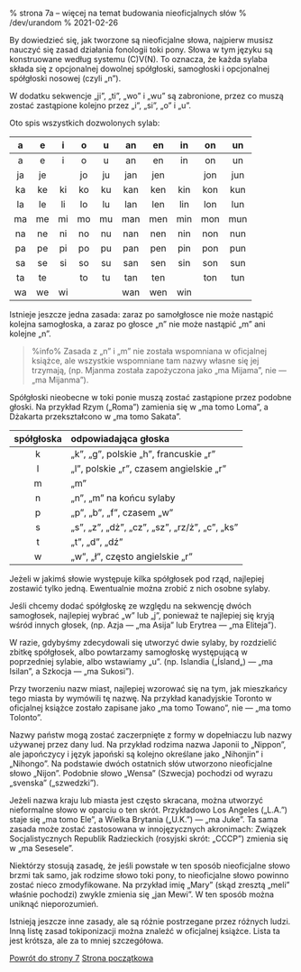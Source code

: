 % strona 7a – więcej na temat budowania nieoficjalnych słów
% /dev/urandom
% 2021-02-26

By dowiedzieć się, jak tworzone są nieoficjalne słowa, najpierw musisz
nauczyć się zasad działania fonologii toki pony. Słowa w tym języku są konstruowane
według systemu \(C\)V\(N\). To oznacza, że każda sylaba składa się z opcjonalnej
dowolnej spółgłoski, samogłoski i opcjonalnej spółgłoski nosowej (czyli „n”).

W dodatku sekwencje „ji”, „ti”, „wo” i „wu” są zabronione, przez co muszą
zostać zastąpione kolejno przez „i”, „si”, „o” i „u”.

Oto spis wszystkich dozwolonych sylab:

| a | e | i | o | u | an| en| in| on| un|
|:-:|:-:|:-:|:-:|:-:|:-:|:-:|:-:|:-:|:-:|
| a | e | i | o | u | an| en| in| on| un|
|ja |je |   |jo |ju |jan|jen|   |jon|jun|
|ka |ke |ki |ko |ku |kan|ken|kin|kon|kun|
|la |le |li |lo |lu |lan|len|lin|lon|lun|
|ma |me |mi |mo |mu |man|men|min|mon|mun|
|na |ne |ni |no |nu |nan|nen|nin|non|nun|
|pa |pe |pi |po |pu |pan|pen|pin|pon|pun|
|sa |se |si |so |su |san|sen|sin|son|sun|
|ta |te |   |to |tu |tan|ten|   |ton|tun|
|wa |we |wi |   |   |wan|wen|win|   |   |

Istnieje jeszcze jedna zasada: zaraz po samołgłosce nie może nastąpić kolejna
samogłoska, a zaraz po głosce „n” nie może nastąpić „m” ani kolejne „n”.

> %info%
> Zasada z „n” i „m” nie została wspomniana w oficjalnej książce,
> ale wszystkie wspomniane tam nazwy własne się jej trzymają, (np. Mjanma
> została zapożyczona jako „ma Mijama”, nie — „ma Mijanma”).

Spółgłoski nieobecne w toki ponie muszą zostać zastąpione przez podobne
głoski. Na przykład Rzym („Roma”) zamienia się w „ma tomo Loma”, a Dżakarta
przekształcono w „ma tomo Sakata”.

| spółgłoska | odpowiadająca głoska |
|:----:|:----|
| k | „k”, „g”, polskie „h”, francuskie „r” |
| l | „l”, polskie „r”, czasem angielskie „r” |
| m | „m” |
| n | „n”, „m” na końcu sylaby |
| p | „p”, „b”, „f”, czasem „w” |
| s | „s”, „z”, „dż”, „cz”, „sz”, „rz/ż”, „c”, „ks” |
| t | „t”, „d”, „dź” |
| w | „w”, „ł”, często angielskie „r” |

Jeżeli w jakimś słowie występuje kilka spółgłosek pod rząd, najlepiej
zostawić tylko jedną. Ewentualnie można zrobić z nich osobne sylaby.

Jeśli chcemy dodać spółgłoskę ze względu na sekwencję dwóch samogłosek,
najlepiej wybrać „w” lub „j”, ponieważ te najlepiej się kryją wśród innych głosek,
(np. Azja — „ma Asija” lub Erytrea — „ma Eliteja”).

W razie, gdybyśmy zdecydowali się utworzyć dwie sylaby, by rozdzielić zbitkę
spółgłosek, albo powtarzamy samogłoskę występującą w poprzedniej sylabie,
albo wstawiamy „u”. (np. Islandia („Ísland„) — „ma Isilan”, a Szkocja — „ma Sukosi”).

Przy tworzeniu nazw miast, najlepiej wzorować się na tym, jak mieszkańcy tego
miasta by wymówili tę nazwę. Na przykład kanadyjskie Toronto w oficjalnej książce
zostało zapisane jako „ma tomo Towano”, nie — „ma tomo Tolonto”.

Nazwy państw mogą zostać zaczerpnięte z formy w dopełniaczu lub nazwy używanej
przez dany lud. Na przykład rodzima nazwa Japonii to „Nippon”, ale japończycy
i język japoński są kolejno określane jako „Nihonjin” i „Nihongo”. Na podstawie
dwóch ostatnich słów utworzono nieoficjalne słowo „Nijon”. Podobnie słowo
„Wensa” (Szwecja) pochodzi od wyrazu „svenska” („szwedzki”).

Jeżeli nazwa kraju lub miasta jest często skracana, można utworzyć nieformalne słowo
w oparciu o ten skrót. Przykładowo Los Angeles („L.A.”) staje się „ma tomo Ele”,
a Wielka Brytania („U.K.”) — „ma Juke”. Ta sama zasada może zostać zastosowana
w innojęzycznych akronimach: Związek Socjalistycznych Republik Radzieckich
(rosyjski skrót: „СССР”) zmienia się w „ma Sesesele”.

Niektórzy stosują zasadę, że jeśli powstałe w ten sposób nieoficjalne słowo brzmi
tak samo, jak rodzime słowo toki pony, to nieoficjalne słowo powinno zostać
nieco zmodyfikowane. Na przykład imię „Mary” (skąd zresztą „meli” właśnie pochodzi)
zwykle zmienia się „jan Mewi”. W ten sposób można uniknąć nieporozumień.

Istnieją jeszcze inne zasady, ale są różnie postrzegane przez różnych ludzi.
Inną listę zasad tokiponizacji można znaleźć w oficjalnej książce. Lista ta
jest krótsza, ale za to mniej szczegółowa.

[Powrót do strony 7](pl_7.html) [Strona początkowa](pl_index.html)
